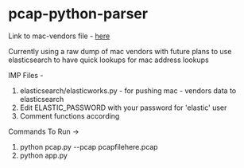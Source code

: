 # pcap-python-parser

Link to mac-vendors file - [here](https://drive.google.com/file/d/1g3bEM2UwhTfZIG3CDh-zTg6mESr2IbgC/view?usp=sharing)

Currently using a raw dump of mac vendors with future plans to use elasticsearch to have quick lookups for mac address lookups

IMP Files - 
1. elasticsearch/elasticworks.py - for pushing mac - vendors data to elasticsearch
2. Edit ELASTIC_PASSWORD with your password for 'elastic' user
3. Comment functions according

Commands To Run ->
1. python pcap.py --pcap pcapfilehere.pcap
2. python app.py